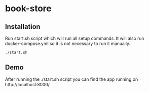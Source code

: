 # book-store

## Installation

Run start.sh script which will run all setup commands. It will also run docker-compose.yml so it is not necessary to run it manually.
   ```
   ./start.sh
   ```

## Demo
After running the ./start.sh script you can find the app running on http://localhost:8000/